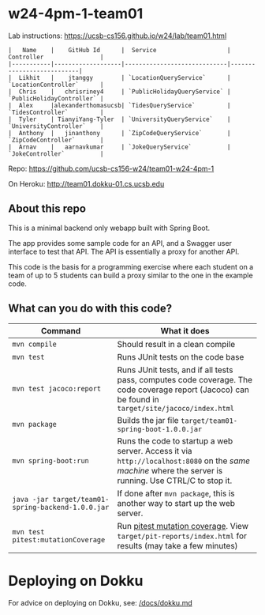 # w24-4pm-1-team01

Lab instructions: <https://ucsb-cs156.github.io/w24/lab/team01.html>


```
|   Name    |    GitHub Id      |  Service                    | Controller                |
|-----------|-------------------|-----------------------------|---------------------------|
|  Likhit   |    jtanggy        | `LocationQueryService`      | `LocationController`      |
|  Chris    |   chrisriney4     | `PublicHolidayQueryService` | `PublicHolidayController` |
|  Alex     |alexanderthomasucsb| `TidesQueryService`         | `TidesController`         |
|  Tyler    | TianyiYang-Tyler  | `UniversityQueryService`    | `UniversityController`    |
|  Anthony  |   jinanthony      | `ZipCodeQueryService`       | `ZipCodeController`       |
|  Arnav    |   aarnavkumar     | `JokeQueryService`          | `JokeController`          |
```

Repo: https://github.com/ucsb-cs156-w24/team01-w24-4pm-1

On Heroku: http://team01.dokku-01.cs.ucsb.edu

## About this repo

This is a minimal backend only webapp built with Spring Boot.

The app provides some sample code for an API, and a Swagger user interface
to test that API.  The API is essentially a proxy for another API.

This code is the basis for a programming exercise where each student on a
team of up to 5 students can build a proxy similar to the one in the example code.

## What can you do with this code?

| Command | What it does   |
|----------|---------------------------------------|
| `mvn compile` | Should result in a clean compile |
| `mvn test` | Runs JUnit tests on the code base |
| `mvn test jacoco:report` | Runs JUnit tests, and if all tests pass, computes code coverage.  The code coverage report (Jacoco) can be found in `target/site/jacoco/index.html` |
| `mvn package` | Builds the jar file `target/team01-spring-boot-1.0.0.jar` |
| `mvn spring-boot:run` | Runs the code to startup a web server.  Access it via `http://localhost:8080` on the *same machine* where the server is running.  Use CTRL/C to stop it. |
| `java -jar target/team01-spring-backend-1.0.0.jar` | If done after `mvn package`, this is another way to start up the web server.|
| `mvn test pitest:mutationCoverage` | Run [pitest mutation coverage](https://pitest.org).  View `target/pit-reports/index.html` for results (may take a few minutes)|

# Deploying on Dokku

For advice on deploying on Dokku, see: [/docs/dokku.md](/docs/dokku.md)

